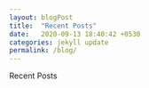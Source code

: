 ```yaml
---
layout: blogPost
title:  "Recent Posts"
date:   2020-09-13 18:40:42 +0530
categories: jekyll update
permalink: /blog/
---
```


Recent Posts
